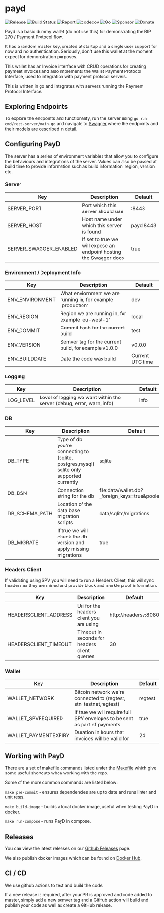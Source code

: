 # payd 

[![Release](https://img.shields.io/github/release-pre/libsv/payd.svg?logo=github&style=flat&v=1)](https://github.com/libsv/payd/releases)
[![Build Status](https://img.shields.io/github/workflow/status/libsv/payd/run-go-tests?logo=github&v=3)](https://github.com/libsv/payd/actions)
[![Report](https://goreportcard.com/badge/github.com/libsv/payd?style=flat&v=1)](https://goreportcard.com/report/github.com/libsv/payd)
[![codecov](https://codecov.io/gh/libsv/go-bt/branch/master/graph/badge.svg?v=1)](https://codecov.io/gh/libsv/payd)
[![Go](https://img.shields.io/github/go-mod/go-version/libsv/payd?v=1)](https://golang.org/)
[![Sponsor](https://img.shields.io/badge/sponsor-libsv-181717.svg?logo=github&style=flat&v=3)](https://github.com/sponsors/libsv)
[![Donate](https://img.shields.io/badge/donate-bitcoin-ff9900.svg?logo=bitcoin&style=flat&v=3)](https://gobitcoinsv.com/#sponsor)

Payd is a basic dummy wallet (do not use this) for demonstrating the BIP 270 / Payment Protocol flow.

It has a random master key, created at startup and a single user support for now and no authentication. Seriously, don't use this wallet at the moment expect for demonstration purposes.

This wallet has an Invoice interface with CRUD operations for creating payment invoices and also implements the Wallet Payment Protocol Interface, used to integration with payment protocol servers.

This is written in go and integrates with servers running the Payment Protocol Interface.

## Exploring Endpoints

To explore the endpoints and functionality, run the server using `go run cmd/rest-server/main.go` and navigate to [Swagger](http://localhost:8443/swagger/index.html)
where the endpoints and their models are described in detail.

## Configuring PayD

The server has a series of environment variables that allow you to configure the behaviours and integrations of the server.
Values can also be passed at build time to provide information such as build information, region, version etc.

### Server

| Key                    | Description                                                        | Default  |
|------------------------|--------------------------------------------------------------------|----------|
| SERVER_PORT            | Port which this server should use                                  | :8443    |
| SERVER_HOST            | Host name under which this server is found                         | payd:8443|
| SERVER_SWAGGER_ENABLED | If set to true we will expose an endpoint hosting the Swagger docs | true     |

### Environment / Deployment Info

| Key                 | Description                                                                | Default          |
|---------------------|----------------------------------------------------------------------------|------------------|
| ENV_ENVIRONMENT     | What enviornment we are running in, for example 'production'               | dev              |
| ENV_REGION          | Region we are running in, for example 'eu-west-1'                          | local            |
| ENV_COMMIT          | Commit hash for the current build                                          | test             |
| ENV_VERSION         | Semver tag for the current build, for example v1.0.0                       | v0.0.0           |
| ENV_BUILDDATE       | Date the code was build                                                    | Current UTC time |

### Logging

| Key       | Description                                                           | Default |
|-----------|-----------------------------------------------------------------------|---------|
| LOG_LEVEL | Level of logging we want within the server (debug, error, warn, info) | info    |

### DB

| Key         | Description                                              | Default |
|-------------|----------------------------------------------------------|---------|
| DB_TYPE   | Type of db you're connecting to (sqlite, postgres,mysql) sqlite only supported currently | sqlite    |
| DB_DSN   | Connection string for the db                     | file:data/wallet.db?_foreign_keys=true&pooled=true   |
| DB_SCHEMA_PATH | Location of the data base migration scripts | data/sqlite/migrations   |
| DB_MIGRATE   | If true we will check the db version and apply missing migrations  | true    |

### Headers Client

If validating using SPV you will need to run a Headers Client, this will sync headers as they are mined and provide 
block and merkle proof information.

| Key         | Description                                              | Default |
|-------------|----------------------------------------------------------|---------|
| HEADERSCLIENT_ADDRESS   | Uri for the headers client you are using | http://headersv:8080    |
| HEADERSCLIENT_TIMEOUT   | Timeout in seconds for headers client queries                     | 30   |

### Wallet

| Key         | Description                                              | Default |
|-------------|----------------------------------------------------------|---------|
| WALLET_NETWORK   | Bitcoin network we're connected to (regtest, stn, testnet,regtest) | regtest    |
| WALLET_SPVREQUIRED   | If true we will require full SPV envelopes to be sent as part of payments | true   |
| WALLET_PAYMENTEXPIRY | Duration in hours that invoices will be valid for | 24   |

## Working with PayD

There are a set of makefile commands listed under the [Makefile](Makefile) which give some useful shortcuts when working
with the repo.

Some of the more common commands are listed below:

`make pre-commit` - ensures dependencies are up to date and runs linter and unit tests.

`make build-image` - builds a local docker image, useful when testing PayD in docker.

`make run-compose` - runs PayD in compose.

## Releases

You can view the latest releases on our [Github Releases](https://github.com/libsv/payd/releases) page.

We also publish docker images which can be found on [Docker Hub](https://hub.docker.com/repository/docker/libsv/payd).

## CI / CD

We use github actions to test and build the code.

If a new release is required, after your PR is approved and code added to master, simply add a new semver tag and a GitHub action will build and publish your code as well as create a GitHub release.

